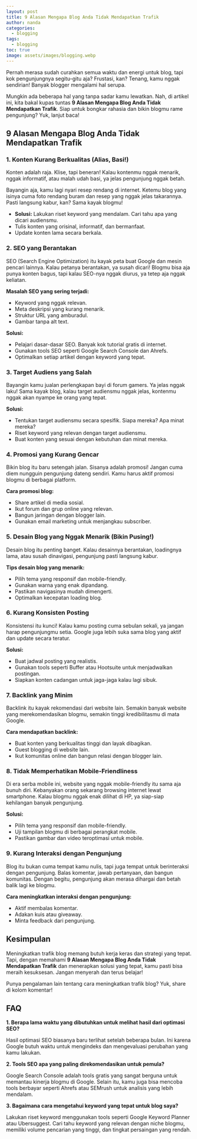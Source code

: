 ```yaml
---
layout: post
title: 9 Alasan Mengapa Blog Anda Tidak Mendapatkan Trafik
author: nanda
categories:
  - blogging
tags:
  - blogging
toc: true
image: assets/images/blogging.webp
---
```



Pernah merasa sudah curahkan semua waktu dan energi untuk blog, tapi kok pengunjungnya segitu-gitu aja? Frustasi, kan? Tenang, kamu nggak sendirian! Banyak blogger mengalami hal serupa.

Mungkin ada beberapa hal yang tanpa sadar kamu lewatkan. Nah, di artikel ini, kita bakal kupas tuntas **9 Alasan Mengapa Blog Anda Tidak Mendapatkan Trafik**. Siap untuk bongkar rahasia dan bikin blogmu rame pengunjung? Yuk, lanjut baca!

## 9 Alasan Mengapa Blog Anda Tidak Mendapatkan Trafik

### 1\. Konten Kurang Berkualitas (Alias, Basi!)

Konten adalah raja. Klise, tapi beneran! Kalau kontenmu nggak menarik, nggak informatif, atau malah udah basi, ya jelas pengunjung nggak betah.

Bayangin aja, kamu lagi nyari resep rendang di internet. Ketemu blog yang isinya cuma foto rendang buram dan resep yang nggak jelas takarannya. Pasti langsung kabur, kan? Sama kayak blogmu!

- **Solusi:** Lakukan riset keyword yang mendalam. Cari tahu apa yang dicari audiensmu.
- Tulis konten yang orisinal, informatif, dan bermanfaat.
- Update konten lama secara berkala.

### 2\. SEO yang Berantakan

SEO (Search Engine Optimization) itu kayak peta buat Google dan mesin pencari lainnya. Kalau petanya berantakan, ya susah dicari! Blogmu bisa aja punya konten bagus, tapi kalau SEO-nya nggak diurus, ya tetep aja nggak keliatan.

**Masalah SEO yang sering terjadi:**

- Keyword yang nggak relevan.
- Meta deskripsi yang kurang menarik.
- Struktur URL yang amburadul.
- Gambar tanpa alt text.

**Solusi:**

- Pelajari dasar-dasar SEO. Banyak kok tutorial gratis di internet.
- Gunakan tools SEO seperti Google Search Console dan Ahrefs.
- Optimalkan setiap artikel dengan keyword yang tepat.

### 3\. Target Audiens yang Salah

Bayangin kamu jualan perlengkapan bayi di forum gamers. Ya jelas nggak laku! Sama kayak blog, kalau target audiensmu nggak jelas, kontenmu nggak akan nyampe ke orang yang tepat.

**Solusi:**

- Tentukan target audiensmu secara spesifik. Siapa mereka? Apa minat mereka?
- Riset keyword yang relevan dengan target audiensmu.
- Buat konten yang sesuai dengan kebutuhan dan minat mereka.

### 4\. Promosi yang Kurang Gencar

Bikin blog itu baru setengah jalan. Sisanya adalah promosi! Jangan cuma diem nungguin pengunjung dateng sendiri. Kamu harus aktif promosi blogmu di berbagai platform.

**Cara promosi blog:**

- Share artikel di media sosial.
- Ikut forum dan grup online yang relevan.
- Bangun jaringan dengan blogger lain.
- Gunakan email marketing untuk menjangkau subscriber.

### 5\. Desain Blog yang Nggak Menarik (Bikin Pusing!)

Desain blog itu penting banget. Kalau desainnya berantakan, loadingnya lama, atau susah dinavigasi, pengunjung pasti langsung kabur.

**Tips desain blog yang menarik:**

- Pilih tema yang responsif dan mobile-friendly.
- Gunakan warna yang enak dipandang.
- Pastikan navigasinya mudah dimengerti.
- Optimalkan kecepatan loading blog.

### 6\. Kurang Konsisten Posting

Konsistensi itu kunci! Kalau kamu posting cuma sebulan sekali, ya jangan harap pengunjungmu setia. Google juga lebih suka sama blog yang aktif dan update secara teratur.

**Solusi:**

- Buat jadwal posting yang realistis.
- Gunakan tools seperti Buffer atau Hootsuite untuk menjadwalkan postingan.
- Siapkan konten cadangan untuk jaga-jaga kalau lagi sibuk.

### 7\. Backlink yang Minim

Backlink itu kayak rekomendasi dari website lain. Semakin banyak website yang merekomendasikan blogmu, semakin tinggi kredibilitasmu di mata Google.

**Cara mendapatkan backlink:**

- Buat konten yang berkualitas tinggi dan layak dibagikan.
- Guest blogging di website lain.
- Ikut komunitas online dan bangun relasi dengan blogger lain.

### 8\. Tidak Memperhatikan Mobile-Friendliness

Di era serba mobile ini, website yang nggak mobile-friendly itu sama aja bunuh diri. Kebanyakan orang sekarang browsing internet lewat smartphone. Kalau blogmu nggak enak dilihat di HP, ya siap-siap kehilangan banyak pengunjung.

**Solusi:**

- Pilih tema yang responsif dan mobile-friendly.
- Uji tampilan blogmu di berbagai perangkat mobile.
- Pastikan gambar dan video teroptimasi untuk mobile.

### 9\. Kurang Interaksi dengan Pengunjung

Blog itu bukan cuma tempat kamu nulis, tapi juga tempat untuk berinteraksi dengan pengunjung. Balas komentar, jawab pertanyaan, dan bangun komunitas. Dengan begitu, pengunjung akan merasa dihargai dan betah balik lagi ke blogmu.

**Cara meningkatkan interaksi dengan pengunjung:**

- Aktif membalas komentar.
- Adakan kuis atau giveaway.
- Minta feedback dari pengunjung.

## Kesimpulan

Meningkatkan trafik blog memang butuh kerja keras dan strategi yang tepat. Tapi, dengan memahami **9 Alasan Mengapa Blog Anda Tidak Mendapatkan Trafik** dan menerapkan solusi yang tepat, kamu pasti bisa meraih kesuksesan. Jangan menyerah dan terus belajar!

Punya pengalaman lain tentang cara meningkatkan trafik blog? Yuk, share di kolom komentar!

## FAQ

**1\. Berapa lama waktu yang dibutuhkan untuk melihat hasil dari optimasi SEO?**

Hasil optimasi SEO biasanya baru terlihat setelah beberapa bulan. Ini karena Google butuh waktu untuk mengindeks dan mengevaluasi perubahan yang kamu lakukan.

**2\. Tools SEO apa yang paling direkomendasikan untuk pemula?**

Google Search Console adalah tools gratis yang sangat berguna untuk memantau kinerja blogmu di Google. Selain itu, kamu juga bisa mencoba tools berbayar seperti Ahrefs atau SEMrush untuk analisis yang lebih mendalam.

**3\. Bagaimana cara mengetahui keyword yang tepat untuk blog saya?**

Lakukan riset keyword menggunakan tools seperti Google Keyword Planner atau Ubersuggest. Cari tahu keyword yang relevan dengan niche blogmu, memiliki volume pencarian yang tinggi, dan tingkat persaingan yang rendah.

